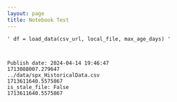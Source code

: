 ```yaml
---
layout: page
title: Notebook Test
---
```





    ' df = load_data(csv_url, local_file, max_age_days) '



    Publish date: 2024-04-14 19:46:47
    1713088007.279647
    ../data/spx_HistoricalData.csv
    1713611640.5575867
    is_stale_file: False
    1713611640.5575867

